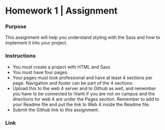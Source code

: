 # Homework 1 | Assignment

### Purpose

This assignment will help you understand styling with the Sass and how to implement it into your project.

### Instructions

- You must create a project with HTML and Sass
- You must have four pages.
- Your pages must look professional and have at least 4 sections per page. Navigation and footer can be part of the 4 sections.
- Upload this to the web 4 server and to Github as well, and remember you have to be connected to iVanti if you are not on campus and the directions for web 4 are under the Pages section. Remember to add to your Readme file and put the link to Web 4 inside the Readme file.
- Submit the Github link to this assignment.

### Link
